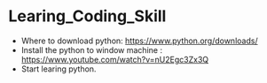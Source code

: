 # Learing_Coding_Skill
- Where to download python: https://www.python.org/downloads/
- Install the python to window machine : https://www.youtube.com/watch?v=nU2Egc3Zx3Q
- Start learing python.
